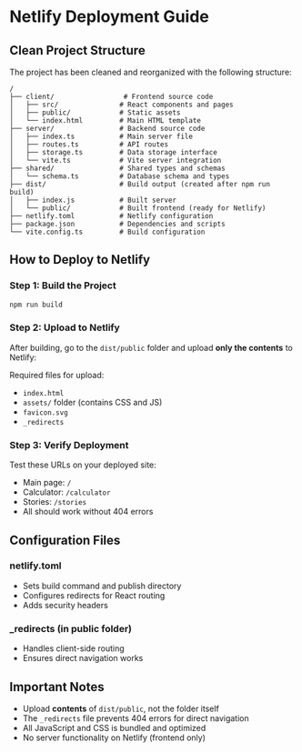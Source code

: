 # Netlify Deployment Guide

## Clean Project Structure

The project has been cleaned and reorganized with the following structure:

```
/
├── client/                 # Frontend source code
│   ├── src/               # React components and pages
│   ├── public/            # Static assets
│   └── index.html         # Main HTML template
├── server/                # Backend source code
│   ├── index.ts           # Main server file
│   ├── routes.ts          # API routes
│   ├── storage.ts         # Data storage interface
│   └── vite.ts            # Vite server integration
├── shared/                # Shared types and schemas
│   └── schema.ts          # Database schema and types
├── dist/                  # Build output (created after npm run build)
│   ├── index.js           # Built server
│   └── public/            # Built frontend (ready for Netlify)
├── netlify.toml           # Netlify configuration
├── package.json           # Dependencies and scripts
└── vite.config.ts         # Build configuration
```

## How to Deploy to Netlify

### Step 1: Build the Project
```bash
npm run build
```

### Step 2: Upload to Netlify
After building, go to the `dist/public` folder and upload **only the contents** to Netlify:

Required files for upload:
- `index.html`
- `assets/` folder (contains CSS and JS)
- `favicon.svg`
- `_redirects`

### Step 3: Verify Deployment
Test these URLs on your deployed site:
- Main page: `/`
- Calculator: `/calculator`
- Stories: `/stories`
- All should work without 404 errors

## Configuration Files

### netlify.toml
- Sets build command and publish directory
- Configures redirects for React routing
- Adds security headers

### _redirects (in public folder)
- Handles client-side routing
- Ensures direct navigation works

## Important Notes

- Upload **contents** of `dist/public`, not the folder itself
- The `_redirects` file prevents 404 errors for direct navigation
- All JavaScript and CSS is bundled and optimized
- No server functionality on Netlify (frontend only)